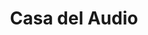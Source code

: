---
title: "Casa del Audio"
url: /ciudad-autonoma-de-buenos-aires/casa-del-audio-avenida-eva-peron/
shop: Elektronik
---